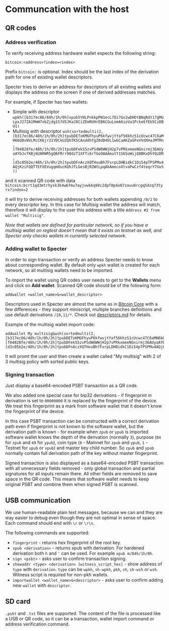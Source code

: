 # Communcation with the host

## QR codes

### Address verification

To verify receiving address hardware wallet expects the following string:

```
bitcoin:<address>?index=<index>
```

Prefix `bitcoin:` is optional. Index should be the last index of the derivation path for one of existing wallet descriptors. 

Specter tries to derive an address for descriptors of all existing wallets and displays the address on the screen if one of derived addresses matches.

For example, if Specter has two wallets:

- Simple with descriptor `wpkh([b317ec86/84h/1h/0h]vpub5YHLPnkkpPW1ecL7Di7Gv2wDHDtBNqRdt17gMULpxJ27ZA1MmW7xbZjdg1S7d5JKaJ8CiZEmRUHrEB6CGuLomA6ioVa1Pcke6fEb5CzDBU1)`
- Multisig with descriptor `wsh(sortedmulti(2,[b317ec86/48h/1h/0h/2h]tpubDEToKMGFhyuP6kfwvjtYaf56khzS1cUcwc47C6aMH6bQ8sNVLMcCK6jr21YDCkU2QhTK5CAnddhfgZ8dD4EL1wGCaAKZaGFeVVdXHaJMTMn,[f04828fe/48h/1h/0h/2h]tpubDFekS5zvPSdW6WWjH2p7vPRkxmeeNGnirmj36AUyoAYbJvfKBj6UARWR5gQ6FRrr98dzT1XFTi6rfGo9AAAeutY1S6SoWijQ8BKxDhYQzDR,[d3c05b2e/48h/1h/0h/2h]tpubDFnAczXQTHxuBh7FxrpLDHBidkC1Di54pTPSPMu4AQjKziFQQTTEFXEVugqm8ucKQhJfLGesBjRZWtLpqAkAmecoXtvaPwCzf4teqrY7Uu5))`

and it scanned QR code with data `bitcoin:bcrt1qd3mtrhysk3k4w6fmu7ayjvwk6q98c2dpf0p4x87zauu8rcgq5dzq73tyrx?index=2`

it will try to derive receiving addresses for both wallets appending `/0/2` to every descriptor key. In this case for Multisig wallet the address will match, therefore it will display to the user this address with a title `Address #2 from wallet "Multisig"`.

*Note that wallets are defined for particular network, so if you have a multisig wallet on regtest doesn't mean that it exists on testnet as well, and Specter only checks wallets in currently selected network.*

### Adding wallet to Specter

In order to sign transaction or verify an address Specter needs to know about corresponding wallet. By default only `wpkh` wallet is created for each network, so all multisig wallets need to be imported.

To import the wallet using QR codes user needs to get to the **Wallets** menu and click on **Add wallet**. Scanned QR code should be of the following form:

```
addwallet <wallet_name>&<wallet_descriptor>
```

Descriptors used in Specter are almost the same as in [Bitcoin Core](https://github.com/bitcoin/bitcoin/blob/master/doc/descriptors.md) with a few differences - they support miniscript, multiple branches definitions and use default derivations `/{0,1}/*`. Check out [descriptors.md](./descriptors.md) for details.

Example of the multisig wallet import code:

```
addwallet My multisig&wsh(sortedmulti(2,[b317ec86/48h/1h/0h/2h]tpubDEToKMGFhyuP6kfwvjtYaf56khzS1cUcwc47C6aMH6bQ8sNVLMcCK6jr21YDCkU2QhTK5CAnddhfgZ8dD4EL1wGCaAKZaGFeVVdXHaJMTMn,[f04828fe/48h/1h/0h/2h]tpubDFekS5zvPSdW6WWjH2p7vPRkxmeeNGnirmj36AUyoAYbJvfKBj6UARWR5gQ6FRrr98dzT1XFTi6rfGo9AAAeutY1S6SoWijQ8BKxDhYQzDR,[d3c05b2e/48h/1h/0h/2h]tpubDFnAczXQTHxuBh7FxrpLDHBidkC1Di54pTPSPMu4AQjKziFQQTTEFXEVugqm8ucKQhJfLGesBjRZWtLpqAkAmecoXtvaPwCzf4teqrY7Uu5))
```

It will promt the user and then create a wallet called "My multisig" with 2 of 3 multisig policy with sorted public keys.

### Signing transaction

Just display a base64-encoded PSBT transaction as a QR code.

We also added one special case for bip32 derivations - if fingerprint in derivation is set to `00000000` it is replaced by the fingerprint of the device. We treat this fingerprint as a mark from software wallet that it doesn't know the fingerprint of the device.

In this case PSBT transaction can be constructed with a correct derivation path even if fingerprint is not known to the software wallet, but the derivation path is known - for example when `zpub` or `ypub` is imported software wallet knows the depth of the derivation (normally `3`), purpose (`84` for `zpub` and `49` for `ypub`), coin type (`0` - Mainnet for `zpub` and `ypub`, `1` - Testnet for `upub` or `vpub`) and master key child number. So `zpub` and `ypub` normally contain full derivation path of the key without master fingerprint.

Signed transaction is also displayed as a base64-encoded PSBT transaction with all unnecessary fields removed - only global transaction and partial signatures for all inputs remain there. All other fields are removed to save space in the QR code. This means that software wallet needs to keep original PSBT and combine them when signed PSBT is scanned.

## USB communication

We use human-readable plain text messages, because we can and they are way easier to debug even though they are not optimal in sense of space. Each command should end with `\r` or `\r\n`.

The following commands are supported:

- `fingerprint` - returns hex fingerprint of the root key.
- `xpub <derivation>` - returns xpub with derivation. For hardened derivation both `h` and `'` can be used. For example `xpub m/84h/1h/0h`.
- `sign <psbt>` - asks user to confirm transaction signing.
- `showaddr <type> <derivation> [witness_script_hex]` - show address of `type` with `derivation`. `type` can be `wpkh`, `sh-wpkh`, `pkh`, `sh`, `sh-wsh` or `wsh`. Witness script is required for non-pkh wallets.
- `importwallet <wallet_name>&<descriptor>` - asks user to confirm adding new `wallet` with `descriptor`.

## SD card

`.psbt` and `.txt` files are supported. The content of the file is processed like a USB or QR code, so it can be a transaction, wallet import command or address verification command.
